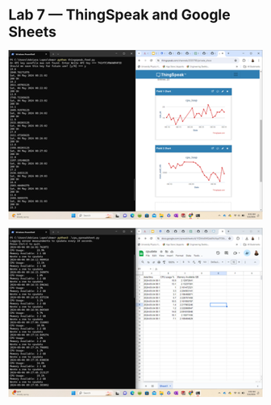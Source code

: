 # Lab 7 — ThingSpeak and Google Sheets
![image](https://github.com/Alopez1607/CPE322/blob/main/labs/pictures/Screenshot%20(396).png)

![image](https://github.com/Alopez1607/CPE322/blob/main/labs/pictures/Screenshot%20(397).png)
